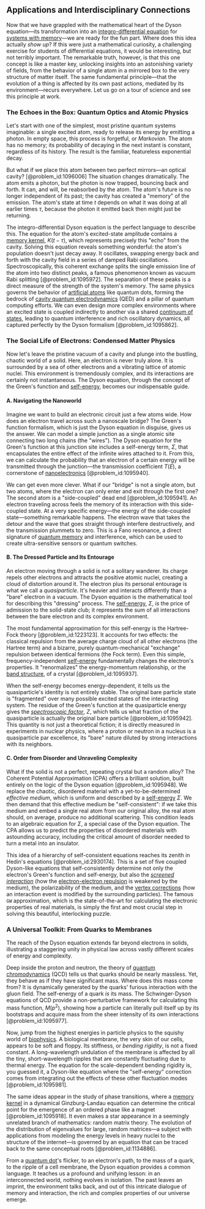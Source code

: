 ## Applications and Interdisciplinary Connections

Now that we have grappled with the mathematical heart of the Dyson equation—its transformation into an [integro-differential equation](@article_id:175007) for [systems with memory](@article_id:272560)—we are ready for the fun part. Where does this idea actually *show up*? If this were just a mathematical curiosity, a challenging exercise for students of differential equations, it would be interesting, but not terribly important. The remarkable truth, however, is that this one concept is like a master key, unlocking insights into an astonishing variety of fields, from the behavior of a single atom in a mirrored box to the very structure of matter itself. The same fundamental principle—that the evolution of a thing is affected by its own past actions, mediated by its environment—recurs everywhere. Let us go on a tour of science and see this principle at work.

### The Echoes in the Box: Quantum Optics and Atomic Physics

Let's start with one of the simplest, most pristine quantum systems imaginable: a single excited atom, ready to release its energy by emitting a photon. In empty space, this process is forgetful, or *Markovian*. The atom has no memory; its probability of decaying in the next instant is constant, regardless of its history. The result is the familiar, featureless exponential decay.

But what if we place this atom between two perfect mirrors—an optical cavity? [@problem_id:1096006] The situation changes dramatically. The atom emits a photon, but the photon is now trapped, bouncing back and forth. It can, and will, be reabsorbed by the atom. The atom's future is no longer independent of its past; the cavity has created a "memory" of the emission. The atom's state at time $t$ depends on what it was doing at all earlier times $\tau$, because the photon it emitted back then might just be returning.

The integro-differential Dyson equation is the perfect language to describe this. The equation for the atom's excited-state amplitude contains a [memory kernel](@article_id:154595), $K(t-\tau)$, which represents precisely this "echo" from the cavity. Solving this equation reveals something wonderful: the atom's population doesn't just decay away. It oscillates, swapping energy back and forth with the cavity field in a series of damped Rabi oscillations. Spectroscopically, this coherent exchange splits the single emission line of the atom into two distinct peaks, a famous phenomenon known as vacuum Rabi splitting [@problem_id:1095972]. The separation of these peaks is a direct measure of the strength of the system's memory. The same physics governs the behavior of [artificial atoms](@article_id:147016) like quantum dots, forming the bedrock of [cavity quantum electrodynamics](@article_id:148928) (QED) and a pillar of quantum computing efforts. We can even design more complex environments where an excited state is coupled indirectly to another via a shared [continuum of states](@article_id:197844), leading to quantum interference and rich oscillatory dynamics, all captured perfectly by the Dyson formalism [@problem_id:1095862].

### The Social Life of Electrons: Condensed Matter Physics

Now let's leave the pristine vacuum of a cavity and plunge into the bustling, chaotic world of a solid. Here, an electron is never truly alone. It is surrounded by a sea of other electrons and a vibrating lattice of atomic nuclei. This environment is tremendously complex, and its interactions are certainly not instantaneous. The Dyson equation, through the concept of the Green's function and [self-energy](@article_id:145114), becomes our indispensable guide.

#### A. Navigating the Nanoworld

Imagine we want to build an electronic circuit just a few atoms wide. How does an electron travel across such a nanoscale bridge? The Green's function formalism, which is just the Dyson equation in disguise, gives us the answer. We can model a simple junction as a single atomic site connecting two long chains (the "wires"). The Dyson equation for the Green's function at this junction site includes a self-energy term, $\Sigma$, that encapsulates the entire effect of the infinite wires attached to it. From this, we can calculate the probability that an electron of a certain energy will be transmitted through the junction—the transmission coefficient $T(E)$, a cornerstone of [nanoelectronics](@article_id:174719) [@problem_id:1095940].

We can get even more clever. What if our "bridge" is not a single atom, but two atoms, where the electron can only enter and exit through the first one? The second atom is a "side-coupled" dead end [@problem_id:1095941]. An electron traveling across feels the memory of its interaction with this side-coupled state. At a very specific energy—the energy of the side-coupled state—something remarkable happens. The electron wave that takes the detour and the wave that goes straight through interfere destructively, and the transmission plummets to zero. This is a Fano resonance, a direct signature of [quantum memory](@article_id:144148) and interference, which can be used to create ultra-sensitive sensors or quantum switches.

#### B. The Dressed Particle and Its Entourage

An electron moving through a solid is not a solitary wanderer. Its charge repels other electrons and attracts the positive atomic nuclei, creating a cloud of distortion around it. The electron plus its personal entourage is what we call a *quasiparticle*. It's heavier and interacts differently than a "bare" electron in a vacuum. The Dyson equation is the mathematical tool for describing this "dressing" process. The [self-energy](@article_id:145114), $\Sigma$, *is* the price of admission to the solid-state club; it represents the sum of all interactions between the bare electron and its complex environment.

The most fundamental approximation for this self-energy is the Hartree-Fock theory [@problem_id:1223123]. It accounts for two effects: the classical repulsion from the average charge cloud of all other electrons (the Hartree term) and a bizarre, purely quantum-mechanical "exchange" repulsion between identical fermions (the Fock term). Even this simple, frequency-independent [self-energy](@article_id:145114) fundamentally changes the electron's properties. It "renormalizes" the energy-momentum relationship, or the [band structure](@article_id:138885), of a crystal [@problem_id:1095937].

When the self-energy becomes energy-dependent, it tells us the quasiparticle's identity is not entirely stable. The original bare particle state is "fragmented" over many possible excited states of the interacting system. The residue of the Green's function at the quasiparticle energy gives the *[spectroscopic factor](@article_id:191536)*, $Z$, which tells us what fraction of the quasiparticle is actually the original bare particle [@problem_id:1095942]. This quantity is not just a theoretical fiction; it is directly measured in experiments in nuclear physics, where a proton or neutron in a nucleus is a quasiparticle par excellence, its "bare" nature diluted by strong interactions with its neighbors.

#### C. Order from Disorder and Unraveling Complexity

What if the solid is not a perfect, repeating crystal but a random alloy? The Coherent Potential Approximation (CPA) offers a brilliant solution, built entirely on the logic of the Dyson equation [@problem_id:1095948]. We replace the chaotic, disordered material with a yet-to-be-determined *effective medium*, which is uniform and described by a [self-energy](@article_id:145114) $\Sigma$. We then demand that this effective medium be "self-consistent": if we take this medium and embed a single real atom from our original alloy, the real atom should, on average, produce no additional scattering. This condition leads to an algebraic equation for $\Sigma$, a special case of the Dyson equation. The CPA allows us to predict the properties of disordered materials with astounding accuracy, including the critical amount of disorder needed to turn a metal into an insulator.

This idea of a hierarchy of self-consistent equations reaches its zenith in Hedin's equations [@problem_id:2930174]. This is a set of five coupled Dyson-like equations that self-consistently determine not only the electron's Green's function and self-energy, but also the *[screened interaction](@article_id:135901)* (how the [electron-electron repulsion](@article_id:154484) is weakened by the medium), the polarizability of the medium, and the [vertex corrections](@article_id:146488) (how an interaction event is modified by the surrounding particles). The famous `GW` approximation, which is the state-of-the-art for calculating the electronic properties of real materials, is simply the first and most crucial step in solving this beautiful, interlocking puzzle.

### A Universal Toolkit: From Quarks to Membranes

The reach of the Dyson equation extends far beyond electrons in solids, illustrating a staggering unity in physical law across vastly different scales of energy and complexity.

Deep inside the proton and neutron, the theory of [quantum chromodynamics](@article_id:143375) (QCD) tells us that quarks should be nearly massless. Yet, they behave as if they have significant mass. Where does this mass come from? It is dynamically generated by the quarks' furious interaction with the gluon field. The self-energy of a quark *is* its mass. The Schwinger-Dyson equations of QCD provide a non-perturbative framework for calculating this mass function, $M(p^2)$, showing how a particle can literally pull itself up by its bootstraps and acquire mass from the sheer intensity of its own interactions [@problem_id:1095977].

Now, jump from the highest energies in particle physics to the squishy world of [biophysics](@article_id:154444). A biological membrane, the very skin of our cells, appears to be soft and floppy. Its stiffness, or *bending rigidity*, is not a fixed constant. A long-wavelength undulation of the membrane is affected by all the tiny, short-wavelength ripples that are constantly fluctuating due to thermal energy. The equation for the scale-dependent bending rigidity is, you guessed it, a Dyson-like equation where the "self-energy" correction comes from integrating out the effects of these other fluctuation modes [@problem_id:1095981].

The same ideas appear in the study of phase transitions, where a [memory kernel](@article_id:154595) in a dynamical Ginzburg-Landau equation can determine the critical point for the emergence of an ordered phase like a magnet [@problem_id:1095918]. It even makes a star appearance in a seemingly unrelated branch of mathematics: random matrix theory. The evolution of the distribution of eigenvalues for large, random matrices—a subject with applications from modeling the energy levels in heavy nuclei to the structure of the internet—is governed by an equation that can be traced back to the same conceptual roots [@problem_id:1134886].

From a [quantum dot](@article_id:137542)'s flicker, to an electron's path, to the mass of a quark, to the ripple of a cell membrane, the Dyson equation provides a common language. It teaches us a profound and unifying lesson: in an interconnected world, nothing evolves in isolation. The past leaves an imprint, the environment talks back, and out of this intricate dialogue of memory and interaction, the rich and complex properties of our universe emerge.